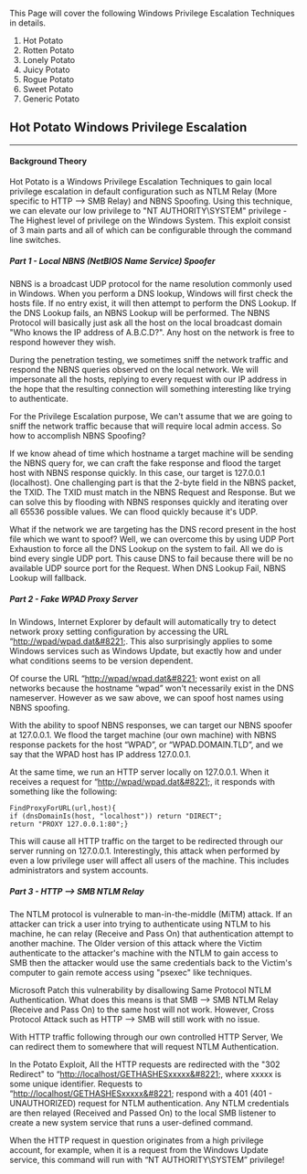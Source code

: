 This Page will cover the following Windows Privilege Escalation Techniques in details.
1. Hot Potato
2. Rotten Potato
3. Lonely Potato
4. Juicy Potato
5. Rogue Potato
6. Sweet Potato
7. Generic Potato

## Hot Potato Windows Privilege Escalation
---
#### Background Theory

Hot Potato is a Windows Privilege Escalation Techniques to gain local privilege escalation in default configuration such as NTLM Relay (More specific to HTTP --> SMB Relay) and NBNS Spoofing. Using this technique, we can elevate our low privilege to "NT AUTHORITY\SYSTEM" privilege - The Highest level of privilege on the Windows System. This exploit consist of 3 main parts and all of which can be configurable through the command line switches.

##### Part 1 - Local NBNS (NetBIOS Name Service) Spoofer

NBNS is a broadcast UDP protocol for the name resolution commonly used in Windows. When you perform a DNS lookup, Windows will first check the hosts file. If no entry exist, it will then attempt to perform the DNS Lookup. If the DNS Lookup fails, an NBNS Lookup will be performed. The NBNS Protocol will basically just ask all the host on the local broadcast domain "Who knows the IP address of A.B.C.D?". Any host on the network is free to respond however they wish.

During the penetration testing, we sometimes sniff the network traffic and respond the NBNS queries observed on the local network. We will impersonate all the hosts, replying to every request with our IP address in the hope that the resulting connection will something interesting like trying to authenticate.

For the Privilege Escalation purpose, We can't assume that we are going to sniff the network traffic because that will require local admin access. So how to accomplish NBNS Spoofing?

If we know ahead of time which hostname a target machine will be sending the NBNS query for, we can craft the fake response and flood the target host with NBNS response quickly. In this case, our target is 127.0.0.1 (localhost). One challenging part is that the 2-byte field in the NBNS packet, the TXID. The TXID must match in the NBNS Request and Response. But we can solve this by flooding with NBNS responses quickly and iterating over all 65536 possible values. We can flood quickly because it's UDP. 

What if the network we are targeting has the DNS record present in the host file which we want to spoof? Well, we can overcome this by using UDP Port Exhaustion to force all the DNS Lookup on the system to fail. All we do is bind every single UDP port. This cause DNS to fail because there will be no available UDP source port for the Request. When DNS Lookup Fail, NBNS Lookup will fallback.

##### Part 2 - Fake WPAD Proxy Server

In Windows, Internet Explorer by default will automatically try to detect network proxy setting configuration by accessing the URL “[http://wpad/wpad.dat&#8221](http://wpad/wpad.dat&#8221);. This also surprisingly applies to some Windows services such as Windows Update, but exactly how and under what conditions seems to be version dependent.

Of course the URL “[http://wpad/wpad.dat&#8221](http://wpad/wpad.dat&#8221); wont exist on all networks because the hostname “wpad” won't necessarily exist in the DNS nameserver. However as we saw above, we can spoof host names using NBNS spoofing.

With the ability to spoof NBNS responses, we can target our NBNS spoofer at 127.0.0.1. We flood the target machine (our own machine) with NBNS response packets for the host “WPAD”, or “WPAD.DOMAIN.TLD”, and we say that the WPAD host has IP address 127.0.0.1.

At the same time, we run an HTTP server locally on 127.0.0.1. When it receives a request for “[http://wpad/wpad.dat&#8221](http://wpad/wpad.dat&#8221);, it responds with something like the following:
```
FindProxyForURL(url,host){
if (dnsDomainIs(host, "localhost")) return "DIRECT";
return "PROXY 127.0.0.1:80";}
```
This will cause all HTTP traffic on the target to be redirected through our server running on 127.0.0.1. Interestingly, this attack when performed by even a low privilege user will affect all users of the machine. This includes administrators and system accounts.

##### Part 3 - HTTP --> SMB NTLM Relay

The NTLM protocol is vulnerable to man-in-the-middle (MiTM) attack. If an attacker can trick a user into trying to authenticate using NTLM to his machine, he can relay (Receive and Pass On) that authentication attempt to another machine. The Older version of this attack where the Victim authenticate to the attacker's machine with the NTLM to gain access to SMB then the attacker would use the same credentials back to the Victim's computer to gain remote access using "psexec" like techniques.

Microsoft Patch this vulnerability by disallowing Same Protocol NTLM Authentication. What does this means is that  SMB --> SMB NTLM Relay (Receive and Pass On) to the same host will not work. However, Cross Protocol Attack such as HTTP --> SMB will still work with no issue.

With HTTP traffic following through our own controlled HTTP Server, We can redirect them to somewhere that will request NTLM Authentication.

In the Potato Exploit, All the HTTP requests are redirected with the "302 Redirect" to “[http://localhost/GETHASHESxxxxx&#8221](http://localhost/GETHASHESxxxxx&#8221);, where xxxxx is some unique identifier. Requests to “[http://localhost/GETHASHESxxxxx&#8221](http://localhost/GETHASHESxxxxx&#8221); respond with a 401 (401 - UNAUTHORIZED) request for NTLM authentication. Any NTLM credentials are then relayed (Received and Passed On) to the local SMB listener to create a new system service that runs a user-defined command.

When the HTTP request in question originates from a high privilege account, for example, when it is a request from the Windows Update service, this command will run with “NT AUTHORITY\SYSTEM” privilege!
